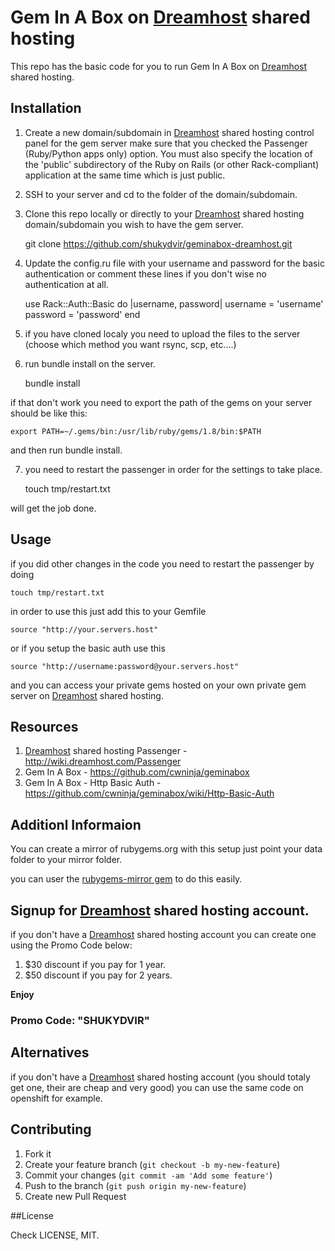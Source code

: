 # Gem In A Box on [Dreamhost](http://www.dreamhost.com/r.cgi?239314) shared hosting

This repo has the basic code for you to run Gem In A Box on [Dreamhost](http://www.dreamhost.com/r.cgi?239314) shared hosting.

## Installation

1) Create a new domain/subdomain in [Dreamhost](http://www.dreamhost.com/r.cgi?239314) shared hosting control panel for the gem server make sure that you checked the Passenger (Ruby/Python apps only) option. You must also specify the location of the 'public' subdirectory of the Ruby on Rails (or other Rack-compliant) application at the same time which is just public.

2) SSH to your server and cd to the folder of the domain/subdomain.

3) Clone this repo locally or directly to your [Dreamhost](http://www.dreamhost.com/r.cgi?239314) shared hosting domain/subdomain you wish to have the gem server.

	git clone https://github.com/shukydvir/geminabox-dreamhost.git
	
4) Update the config.ru file with your username and password for the basic authentication or comment these lines if you don't wise no authentication at all.

	use Rack::Auth::Basic do |username, password|
	  username = 'username'
	  password = 'password'
	end
	
5) if you have cloned localy you need to upload the files to the server (choose which method you want rsync, scp, etc….)

6) run bundle install on the server.

	bundle install
	
if that don't work you need to export the path of the gems on your server should be like this:

	export PATH=~/.gems/bin:/usr/lib/ruby/gems/1.8/bin:$PATH
	
and then run bundle install.

7) you need to restart the passenger in order for the settings to take place.

	touch tmp/restart.txt
	
will get the job done.

## Usage

if you did other changes in the code you need to restart the passenger by doing

	touch tmp/restart.txt
	
	
in order to use this just add this to your Gemfile

	source "http://your.servers.host"
	
or if you setup the basic auth use this

	source "http://username:password@your.servers.host"
	
and you can access your private gems hosted on your own private gem server on [Dreamhost](http://www.dreamhost.com/r.cgi?239314) shared hosting.
## Resources

1. [Dreamhost](http://www.dreamhost.com/r.cgi?239314) shared hosting Passenger - <http://wiki.dreamhost.com/Passenger>
2. Gem In A Box - <https://github.com/cwninja/geminabox>
3. Gem In A Box - Http Basic Auth - <https://github.com/cwninja/geminabox/wiki/Http-Basic-Auth>

## Additionl Informaion

You can create a mirror of rubygems.org with this setup just point your data folder to your mirror folder.

you can user the [rubygems-mirror gem](https://github.com/rubygems/rubygems-mirror) to do this easily.

## Signup for [Dreamhost](http://www.dreamhost.com/r.cgi?239314) shared hosting account.

if you don't have a [Dreamhost](http://www.dreamhost.com/r.cgi?239314) shared hosting account you can create one using the Promo Code below:

1. $30 discount if you pay for 1 year.
2. $50 discount if you pay for 2 years.

**Enjoy**


### Promo Code: "SHUKYDVIR"

## Alternatives

if you don't have a [Dreamhost](http://www.dreamhost.com/r.cgi?239314) shared hosting account (you should totaly get one, their are cheap and very good) you can use the same code on openshift for example.


## Contributing

1. Fork it
2. Create your feature branch (`git checkout -b my-new-feature`)
3. Commit your changes (`git commit -am 'Add some feature'`)
4. Push to the branch (`git push origin my-new-feature`)
5. Create new Pull Request

##License

Check LICENSE, MIT.